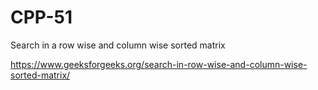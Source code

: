 # CPP-51
Search in a row wise and column wise sorted matrix











https://www.geeksforgeeks.org/search-in-row-wise-and-column-wise-sorted-matrix/
